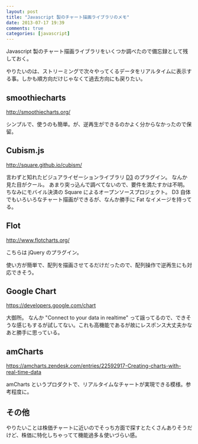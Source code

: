 ```yaml
---
layout: post
title: "Javascript 製のチャート描画ライブラリのメモ"
date: 2013-07-17 19:39
comments: true
categories: [javascript]
---
```

Javascript 製のチャート描画ライブラリをいくつか調べたので備忘録として残しておく。
<!--more-->
やりたいのは、ストリーミングで次々やってくるデータをリアルタイムに表示する事。しかも順方向だけじゃなくて過去方向にも戻りたい。

## smoothiecharts

http://smoothiecharts.org/

シンプルで、使うのも簡単。が、逆再生ができるのかよく分からなかったので保留。

## Cubism.js

http://square.github.io/cubism/

言わずと知れたビジュアライゼーションライブラリ [D3](http://d3js.org/) のプラグイン。
なんか見た目がクール。
あまり突っ込んで調べてないので、要件を満たすかは不明。
ちなみにモバイル決済の Square によるオープンソースプロジェクト。
D3 自体でもいろいろなチャート描画ができるが、なんか勝手に Fat なイメージを持ってる。

## Flot

http://www.flotcharts.org/

こちらは jQuery のプラグイン。

使い方が簡単で、配列を描画させてるだけだったので、配列操作で逆再生にも対応できそう。

## Google Chart

https://developers.google.com/chart

大御所。
なんか "Connect to your data in realtime" って謡ってるので、できそうな感じもするが試してない。これも高機能であるが故にレスポンス大丈夫かなあと勝手に思っている。
 

## amCharts

https://amcharts.zendesk.com/entries/22592917-Creating-charts-with-real-time-data

amCharts というプロダクトで、リアルタイムなチャートが実現できる模様。参考程度に。

## その他

やりたいことは株価チャートに近いのでそっち方面で探すとたくさんありそうだけど、株価に特化しちゃってて機能過多＆使いづらい感。
